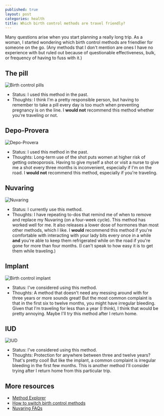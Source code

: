 ```yaml
---
published: true
layout: post
categories: health
title: Which birth control methods are travel friendly?
---
```

Many questions arise when you start planning a really long trip. As a woman, I started wondering which birth control methods are friendlier for someone on the go. (Any methods that I don't mention are ones I have no experience with but ruled out because of questionable effectiveness, bulk, or frequency of having to fuss with it.)

## The pill

![Birth control pills](https://www.plannedparenthood.org/files/1613/9793/9145/health-birth-control-pill.jpg)

- Status: I used this method in the past.
- Thoughts: I think I'm a pretty responsible person, but having to remember to take a pill every day is too much when preventing pregnancy is on the line. I **would not** recommend this method whether you're traveling or not.

## Depo-Provera

![Depo-Provera](https://www.plannedparenthood.org/files/2013/9794/2383/health-birth-control-shot.jpg)

- Status: I used this method in the past.
- Thoughts: Long-term use of the shot puts women at higher risk of getting osteoporosis. Having to give myself a shot or visit a nurse to give me a shot every three months is inconvenient, especially if I'm on the road. I **would not** recommend this method, especially if you're traveling.

## Nuvaring

![Nuvaring](https://www.plannedparenthood.org/files/7413/9794/3201/health-birth-control-ring.jpg)

- Status: I currently use this method.
- Thoughts: I have repeating to-dos that remind me of when to remove and replace my Nuvaring (on a four-week cycle). This method has worked well for me. It also releases a lower dose of hormones than most other methods, which I like. I **would** recommend this method if you're comfortable with interacting with your lady bits every once in a while **and** you're able to keep them refrigerated while on the road if you're gone for more than four months. (I can't speak to how easy it is to get them while traveling.)

## Implant

![Birth control implant](https://www.plannedparenthood.org/files/3513/9793/8522/health-061012-implanon.jpg)

- Status: I've considered using this method.
- Thoughts: A method that doesn't need any messing around with for three years or more sounds great! But the most common complaint is that in the first six to twelve months, you might have irregular bleeding. Given that I'm traveling for less than a year (I think), I think that would be pretty annoying. Maybe I'll try this method after I return home.

## IUD

![IUD](https://www.plannedparenthood.org/files/1313/9794/7249/health-birth-control-IUD.jpg)

- Status: I've considered using this method.
- Thoughts: Protection for anywhere between three and twelve years? That's pretty cool! But like the implant, a common complaint is irregular bleeding in the first few months. This is another method I'll consider trying after I return home from this particular trip.

## More resources

- [Method Explorer][method-explorer]
- [How to switch birth control methods][switching-methods]
- [Nuvaring FAQs][nuvaring-faqs]

[method-explorer]: https://bedsider.org/methods
[nuvaring-faqs]: http://www.nuvaring.com/consumer/faqs/
[switching-methods]: http://www.aafp.org/afp/2011/0301/p575.html
